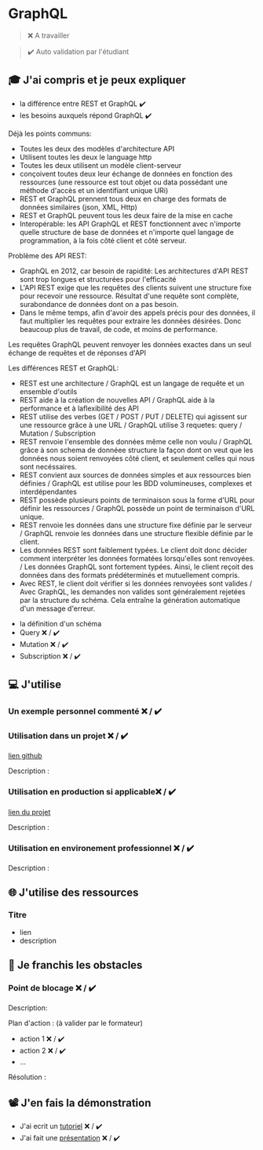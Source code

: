 # GraphQL

> ❌ A travailler

> ✔️ Auto validation par l'étudiant

## 🎓 J'ai compris et je peux expliquer

- la différence entre REST et GraphQL ✔️
- les besoins auxquels répond GraphQL ✔️

Déjà les points communs:
 + Toutes les deux des modèles d'architecture API
 + Utilisent toutes les deux le language http
 + Toutes les deux utilisent un modèle client-serveur
 + conçoivent toutes deux leur échange de données en fonction des ressources (une ressource est tout objet ou data possédant une méthode d'accès et un identifiant unique URi)
 + REST et GraphQL prennent tous deux en charge des formats de données similaires (json, XML, Http)
 + REST et GraphQL peuvent tous les deux faire de la mise en cache
 + Interopérable: les API GraphQL et REST fonctionnent avec n'importe quelle structure de base de données et n'importe quel langage de programmation, à la fois côté client et côté serveur.

 Problème des API REST:
 + GraphQL en 2012, car besoin de rapidité: Les architectures d'API REST sont trop longues et structurées pour l'efficacité
 + L'API REST exige que les requêtes des clients suivent une structure fixe pour recevoir une ressource. Résultat d'une requête sont complète, surabondance de données dont on a pas besoin.
 + Dans le même temps, afin d'avoir des appels précis pour des données, il faut multiplier les requêtes pour extraire les données désirées. Donc beaucoup plus de travail, de code, et moins de performance.

 Les requêtes GraphQL peuvent renvoyer les données exactes dans un seul échange de requêtes et de réponses d'API

 Les différences REST et GraphQL:

 + REST est une architecture / GraphQL est un langage de requête et un ensemble d'outils
 + REST aide à la création de nouvelles API / GraphQL aide à la performance et à laflexibilité des API
 + REST utilise des verbes (GET / POST / PUT / DELETE) qui agissent sur une ressource grâce à une URL / GraphQL utilise 3 requetes: query / Mutation / Subscription
 + REST renvoie l'ensemble des données même celle non voulu / GraphQL grâce à son schema de donnéee structure la façon dont on veut que les données nous soient renvoyées côté client, et seulement celles qui nous sont necéssaires. 
 + REST convient aux sources de données simples et aux ressources bien définies / GraphQL est utilise pour les BDD volumineuses, complexes et interdépendantes
 + REST possède plusieurs points de terminaison sous la forme d'URL pour définir les ressources / GraphQL possède un point de terminaison d'URL unique.
 + REST renvoie les données dans une structure fixe définie par le serveur / GraphQL renvoie les données dans une structure flexible définie par le client.
 + Les données REST sont faiblement typées. Le client doit donc décider comment interpréter les données formatées lorsqu'elles sont renvoyées. / Les données GraphQL sont fortement typées. Ainsi, le client reçoit des données dans des formats prédéterminés et mutuellement compris.
 + Avec REST, le client doit vérifier si les données renvoyées sont valides / Avec GraphQL, les demandes non valides sont généralement rejetées par la structure du schéma. Cela entraîne la génération automatique d'un message d'erreur.


- la définition d'un schéma
- Query ❌ / ✔️
- Mutation ❌ / ✔️
- Subscription ❌ / ✔️

## 💻 J'utilise

### Un exemple personnel commenté ❌ / ✔️

### Utilisation dans un projet ❌ / ✔️

[lien github](...)

Description :

### Utilisation en production si applicable❌ / ✔️

[lien du projet](...)

Description :

### Utilisation en environement professionnel ❌ / ✔️

Description :

## 🌐 J'utilise des ressources

### Titre

- lien
- description

## 🚧 Je franchis les obstacles

### Point de blocage ❌ / ✔️

Description:

Plan d'action : (à valider par le formateur)

- action 1 ❌ / ✔️
- action 2 ❌ / ✔️
- ...

Résolution :

## 📽️ J'en fais la démonstration

- J'ai ecrit un [tutoriel](...) ❌ / ✔️
- J'ai fait une [présentation](...) ❌ / ✔️
